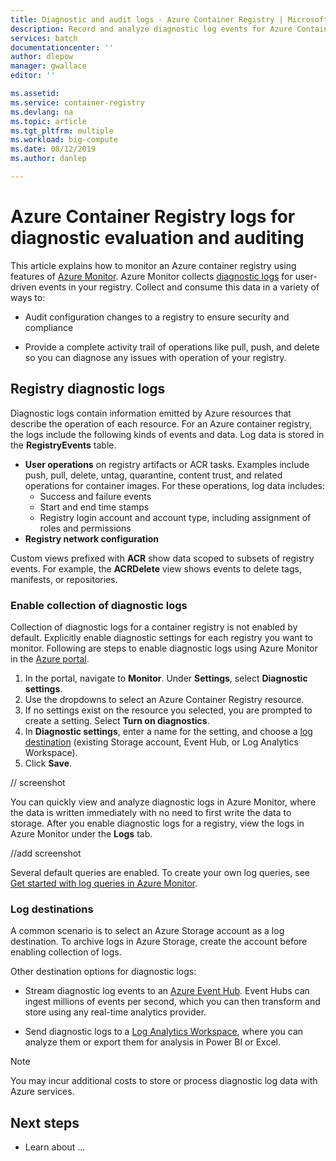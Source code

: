 ```yaml
---
title: Diagnostic and audit logs - Azure Container Registry | Microsoft Docs
description: Record and analyze diagnostic log events for Azure Container Registry such as authentication, image push, and image pull.
services: batch
documentationcenter: ''
author: dlepow
manager: gwallace
editor: ''

ms.assetid: 
ms.service: container-registry
ms.devlang: na
ms.topic: article
ms.tgt_pltfrm: multiple
ms.workload: big-compute
ms.date: 08/12/2019
ms.author: danlep

---
```

# Azure Container Registry logs for diagnostic evaluation and auditing

This article explains how to monitor an Azure container registry using features of [Azure Monitor](../azure-monitor/overview.md). Azure Monitor collects [diagnostic logs](../azure-monitor/platform/diagnostic-logs-overview.md) for user-driven events in your registry. Collect and consume this data in a variety of ways to:

* Audit configuration changes to a registry to ensure security and compliance 

* Provide a complete activity trail of operations like pull, push, and delete so you can diagnose any issues with operation of your registry. 


## Registry diagnostic logs

Diagnostic logs contain information emitted by Azure resources that describe the operation of each resource. For an Azure container registry, the logs include the following kinds of events and data. Log data is stored in the **RegistryEvents** table.

* **User operations** on registry artifacts or ACR tasks. Examples include push, pull, delete, untag, quarantine, content trust, and related operations for container images. For these operations, log data includes:
  * Success and failure events
  * Start and end time stamps
  * Registry login account and account type, including assignment of roles and permissions
* **Registry network configuration** 

Custom views prefixed with **ACR** show data scoped to subsets of registry events. For example, the **ACRDelete** view shows events to delete tags, manifests, or repositories. 

### Enable collection of diagnostic logs

Collection of diagnostic logs for a container registry is not enabled by default. Explicitly enable diagnostic settings for each registry you want to monitor. Following are steps to enable diagnostic logs using Azure Monitor in the [Azure portal](https://portal.azure.com).

1. In the portal, navigate to **Monitor**. Under **Settings**, select **Diagnostic settings**. 
1. Use the dropdowns to select an Azure Container Registry resource.
1. If no settings exist on the resource you selected, you are prompted to create a setting. Select **Turn on diagnostics**. 
1. In **Diagnostic settings**, enter a name for the setting, and choose a [log destination](#log-destinations) (existing Storage account, Event Hub, or Log Analytics Workspace). 
1. Click **Save**.

// screenshot



You can quickly view and analyze diagnostic logs in Azure Monitor, where the data is written immediately with no need to first write the data to storage. After you enable diagnostic logs for a registry, view the logs in Azure Monitor under the **Logs** tab.

//add screenshot


Several default queries are enabled. To create your own log queries, see [Get started with log queries in Azure Monitor](../azure-monitor/log-query/get-started-queries.md).
 
### Log destinations

A common scenario is to select an Azure Storage account as a log destination. To archive logs in Azure Storage, create the account before enabling collection of logs. 

Other destination options for diagnostic logs:

* Stream diagnostic log events to an [Azure Event Hub](../event-hubs/event-hubs-what-is-event-hubs.md). Event Hubs can ingest millions of events per second, which you can then transform and store using any real-time analytics provider. 

* Send diagnostic logs to a [Log Analytics Workspace](../log-analytics/log-analytics-overview.md), where you can analyze them or export them for analysis in Power BI or Excel.

> [!NOTE]
> You may incur additional costs to store or process diagnostic log data with Azure services. 
>

## Next steps

* Learn about ...
